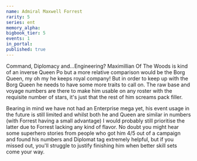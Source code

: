```yaml
---
name: Admiral Maxwell Forrest
rarity: 5
series: ent
memory_alpha:
bigbook_tier: 5
events: 1
in_portal:
published: true
---
```


Command, Diplomacy and...Engineering? Maximillian Of The Woods is kind of an inverse Queen Po but a more relative comparison would be the Borg Queen, my oh my he keeps royal company! But in order to keep up with the Borg Queen he needs to have some more traits to call on. The raw base and voyage numbers are there to make him usable on any roster with the requisite number of stars, it's just that the rest of him screams pack filler.

Bearing in mind we have not had an Enterprise mega yet, his event usage in the future is still limited and whilst both he and Queen are similar in numbers (with Forrest having a small advantage) I would probably still prioritise the latter due to Forrest lacking any kind of flavor. No doubt you might hear some superhero stories from people who got him 4/5 out of a campaign and found his numbers and Diplomat tag extremely helpful, but if you missed out, you'll struggle to justify finishing him when better skill sets come your way.

